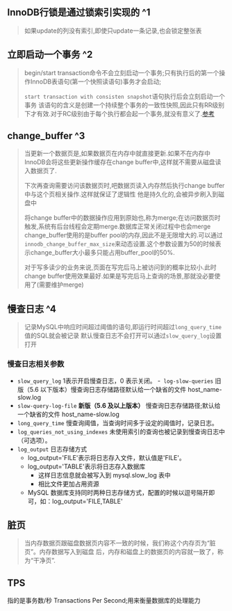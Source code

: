 ## InnoDB行锁是通过锁索引实现的 ^1
> 如果update的列没有索引,即使只update一条记录,也会锁定整张表

## 立即启动一个事务 ^2

> begin/start transaction命令不会立刻启动一个事务;只有执行后的第一个操作InnoDB表语句(第一个快照读语句)事务才会启动;
>
> `start transaction with consisten snapshot`语句执行后会立刻启动一个事务
> 该语句的含义是创建一个持续整个事务的一致性快照,因此只有RR级别下才有效.对于RC级别由于每个执行都会起一个事务,就没有意义了.[参考](08讲事务到底是隔离还是不隔离的.md#RR和RC是如何通过一致性读实现的)

## change_buffer ^3
> 当更新一个数据页是,如果数据页在内存中就直接更新.如果不在内存中InnoDB会将这些更新操作缓存在change buffer中,这样就不需要从磁盘读入数据页了.
> 
> 下次再查询需要访问该数据页时,吧数据页读入内存然后执行change buffer中与这个页相关操作.这样就保证了逻辑性
> 他是持久化的,会被异步刷入到磁盘中
> 
> 将change buffer中的数据操作应用到原始也,称为merge;在访问数据页时触发,系统有后台线程会定期merge.数据库正常关闭过程中也会merge
> change_buffer使用的是buffer pool的内存,因此不是无限增大的.可以通过`innodb_change_buffer_max_size`来动态设置.这个参数设置为50的时候表示change_buffer大小最多只能占用buffer_pool的50%.
> 
> 对于写多读少的业务来说,页面在写完后马上被访问到的概率比较小.此时change buffer使用效果最好.如果是写完后马上查询的场景,那就没必要使用了(需要维护merge)

## 慢查日志 ^4
> 记录MySQL中响应时间超过阈值的语句,即运行时间超过`long_query_time`值的SQL就会被记录
> 默认慢查日志不会打开可以通过`slow_query_log`设置打开

### 慢查日志相关参数
- `slow_query_log` 1表示开启慢查日志，0 表示关闭。
-` log-slow-queries` 旧版（5.6 以下版本）慢查询日志存储路径默认给一个缺省的文件 host_name-slow.log
- `slow-query-log-file` **新版（5.6 及以上版本）** 慢查询日志存储路径;默认给一个缺省的文件 host_name-slow.log
- `long_query_time` 慢查询阈值，当查询时间多于设定的阈值时，记录日志。
- `log_queries_not_using_indexes` 未使用索引的查询也被记录到慢查询日志中（可选项）。
- `log_output` 日志存储方式
	- log_output='FILE'表示将日志存入文件，默认值是'FILE'。
	- log_output='TABLE'表示将日志存入数据库
		- 这样日志信息就会被写入到 mysql.slow_log 表中
		- 相比文件更加占用资源
	- MySQL 数据库支持同时两种日志存储方式，配置的时候以逗号隔开即可，如：log_output='FILE,TABLE'

## 脏页
> 当内存数据页跟磁盘数据页内容不一致的时候，我们称这个内存页为“脏页”。内存数据写入到磁盘 后，内存和磁盘上的数据页的内容就一致了，称为“干净页”.

## TPS
指的是事务数/秒 Transactions Per Second;用来衡量数据库的处理能力